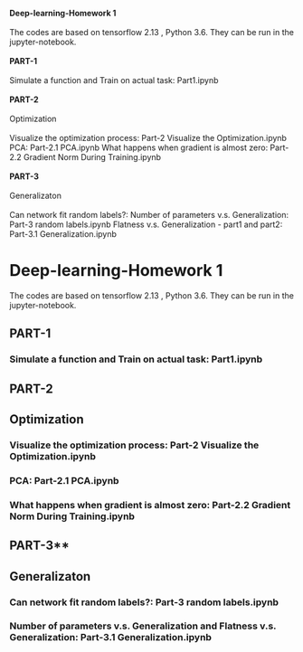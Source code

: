**Deep-learning-Homework 1**
<br> <br>
The codes are based on tensorflow 2.13 , Python 3.6. They can be run in the jupyter-notebook.
<br> <br>
**PART-1** <br> <br>
Simulate a function and Train on actual task: Part1.ipynb
<br> <br>
**PART-2** <br> <br>
Optimization <br> <br>
Visualize the optimization process: Part-2 Visualize the Optimization.ipynb 
PCA: Part-2.1 PCA.ipynb
What happens when gradient is almost zero: Part-2.2 Gradient Norm During Training.ipynb
<br> <br>
**PART-3** <br> <br>
Generalizaton <br> <br>
Can network fit random labels?: 
Number of parameters v.s. Generalization: Part-3 random labels.ipynb
Flatness v.s. Generalization - part1 and  part2: Part-3.1 Generalization.ipynb


# Deep-learning-Homework 1

The codes are based on tensorflow 2.13 , Python 3.6. They can be run in the jupyter-notebook.

## PART-1
### Simulate a function and Train on actual task: Part1.ipynb

## PART-2
## Optimization
### Visualize the optimization process: Part-2 Visualize the Optimization.ipynb 
### PCA: Part-2.1 PCA.ipynb
### What happens when gradient is almost zero: Part-2.2 Gradient Norm During Training.ipynb

## PART-3** 
## Generalizaton 
### Can network fit random labels?: Part-3 random labels.ipynb
### Number of parameters v.s. Generalization and Flatness v.s. Generalization: Part-3.1 Generalization.ipynb
